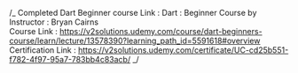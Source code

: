 /_
Completed Dart Beginner course Link : Dart : Beginner Course by Instructor : Bryan Cairns <br/>
Course Link : https://v2solutions.udemy.com/course/dart-beginners-course/learn/lecture/13578390?learning_path_id=5591618#overview <br/>
Certification Link : https://v2solutions.udemy.com/certificate/UC-cd25b551-f782-4f97-95a7-783bb4c83acb/
_/
